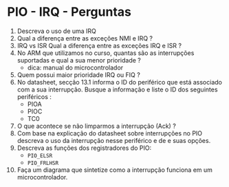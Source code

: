 # PIO - IRQ - Perguntas

1. Descreva o uso de uma IRQ
1. Qual a diferença entre as exceções NMI e IRQ ?
1. IRQ vs ISR Qual a diferença entre as exceções IRQ e ISR ?
1. No ARM que utilizamos no curso, quantas são as interrupções suportadas e qual a sua menor prioridade ?
    - dica: manual do microcontrolador
1. Quem possui maior prioridade IRQ ou FIQ ?
1. No datasheet, secção 13.1 informa o ID do periférico que está associado com a sua interrupção. Busque a informação e liste o ID dos seguintes periféricos :
    - PIOA
    - PIOC
    - TC0
1. O que acontece se não limparmos a interrupção (Ack) ?
1. Com base na explicação do datasheet sobre interrupções no PIO descreva o uso da interrupção nesse periférico e de e suas opções.
1. Descreva as funções dos registradores do PIO:
    -   `PIO_ELSR`
    -   `PIO_FRLHSR`
1. Faça um diagrama  que sintetize como a interrupção funciona em um microcontrolador.
